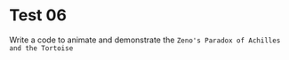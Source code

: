 # Test 06

Write a code to animate and demonstrate the `Zeno's Paradox of Achilles and the Tortoise` 